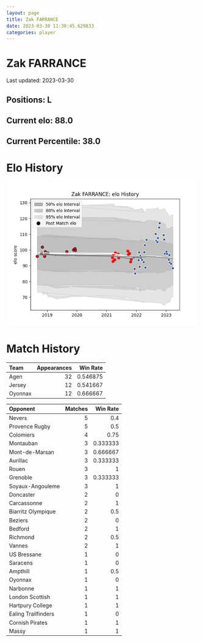 ```yaml
---  
layout: page  
title: Zak FARRANCE  
date: 2023-03-30 11:30:45.629833  
categories: player  
---
```

# Zak FARRANCE


Last updated: 2023-03-30
## Positions: L

## Current elo: 88.0

## Current Percentile: 38.0

# Elo History


![elo history](history_ZakFARRANCE.png)
# Match History


| Team    |   Appearances |   Win Rate |
|:--------|--------------:|-----------:|
| Agen    |            32 |   0.546875 |
| Jersey  |            12 |   0.541667 |
| Oyonnax |            12 |   0.666667 |

| Opponent            |   Matches |   Win Rate |
|:--------------------|----------:|-----------:|
| Nevers              |         5 |   0.4      |
| Provence Rugby      |         5 |   0.5      |
| Colomiers           |         4 |   0.75     |
| Montauban           |         3 |   0.333333 |
| Mont-de-Marsan      |         3 |   0.666667 |
| Aurillac            |         3 |   0.333333 |
| Rouen               |         3 |   1        |
| Grenoble            |         3 |   0.333333 |
| Soyaux-Angouleme    |         3 |   1        |
| Doncaster           |         2 |   0        |
| Carcassonne         |         2 |   1        |
| Biarritz Olympique  |         2 |   0.5      |
| Beziers             |         2 |   0        |
| Bedford             |         2 |   1        |
| Richmond            |         2 |   0.5      |
| Vannes              |         2 |   1        |
| US Bressane         |         1 |   0        |
| Saracens            |         1 |   0        |
| Ampthill            |         1 |   0.5      |
| Oyonnax             |         1 |   0        |
| Narbonne            |         1 |   1        |
| London Scottish     |         1 |   1        |
| Hartpury College    |         1 |   1        |
| Ealing Trailfinders |         1 |   0        |
| Cornish Pirates     |         1 |   1        |
| Massy               |         1 |   1        |